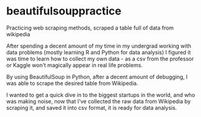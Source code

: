 # beautifulsouppractice
Practicing web scraping methods, scraped a table full of data from wikipedia 

After spending a decent amount of my time in my undergrad working with data problems (mostly learning R and Python for data analysis) I figured it was time to learn how to collect my own data - as a csv from the professor or Kaggle won't magically appear in real life problems.

By using BeautifulSoup in Python, after a decent amount of debugging, I was able to scrape the desired table from Wikipedia. 

I wanted to get a quick dive in to the biggest startups in the world, and who was making noise, now that I've collected the raw data from Wikipedia by scraping it, and saved it into csv format, it is ready for data analysis. 
